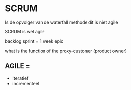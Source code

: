 # SCRUM
Is de opvolger van de waterfall methode
dit is niet agile

SCRUM is wel agile

backlog
sprint = 1 week
epic


what is the function of the proxy-customer (product owner)

## AGILE =
- Iteratief
- incrementeel